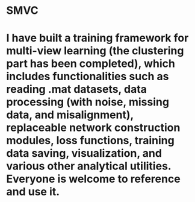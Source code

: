 # SMVC
# I have built a training framework for multi-view learning (the clustering part has been completed), which includes functionalities such as reading .mat datasets, data processing (with noise, missing data, and misalignment), replaceable network construction modules, loss functions, training data saving, visualization, and various other analytical utilities. Everyone is welcome to reference and use it.
